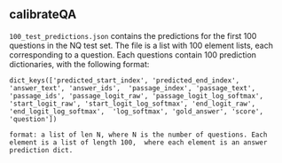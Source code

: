 ## calibrateQA

`100_test_predictions.json` contains the predictions for the first 100 questions in the NQ test set. The file is a list with 100 element lists, each corresponding to a question. Each questions contain 100 prediction dictionaries, with the following format: 

`
dict_keys(['predicted_start_index', 'predicted_end_index', 'answer_text', 'answer_ids', 
'passage_index', 'passage_text', 'passage_ids', 'passage_logit_raw', 'passage_logit_log_softmax', 
'start_logit_raw', 'start_logit_log_softmax', 'end_logit_raw', 'end_logit_log_softmax', 
'log_softmax', 'gold_answer', 'score', 'question'])
`

`
format: a list of len N, where N is the number of questions. Each element is a list of length 100, 
where each element is an answer prediction dict.
`
